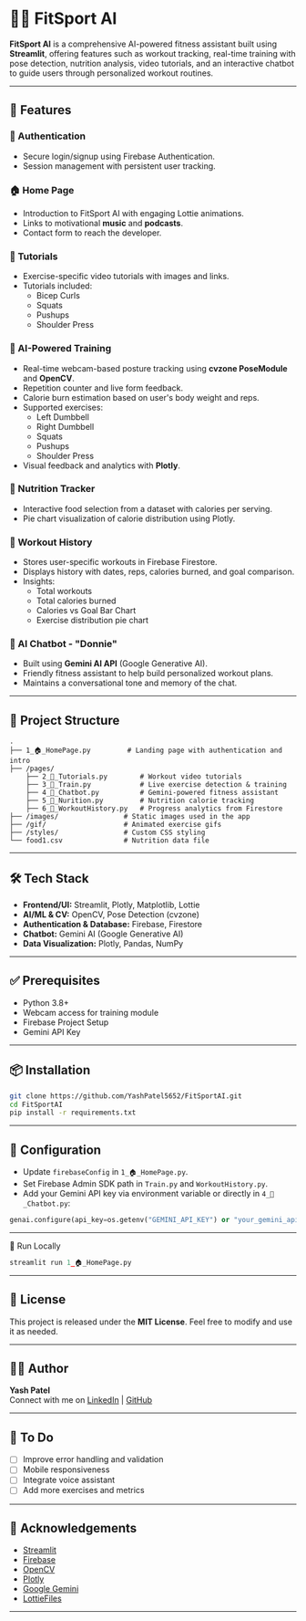 # 🏋️‍♂️ FitSport AI

**FitSport AI** is a comprehensive AI-powered fitness assistant built using **Streamlit**, offering features such as workout tracking, real-time training with pose detection, nutrition analysis, video tutorials, and an interactive chatbot to guide users through personalized workout routines.

---
## 🚀 Features

### 🔐 Authentication
- Secure login/signup using Firebase Authentication.
- Session management with persistent user tracking.

### 🏠 Home Page
- Introduction to FitSport AI with engaging Lottie animations.
- Links to motivational **music** and **podcasts**.
- Contact form to reach the developer.

### 📘 Tutorials
- Exercise-specific video tutorials with images and links.
- Tutorials included:
  - Bicep Curls
  - Squats
  - Pushups
  - Shoulder Press

### 🏃 AI-Powered Training
- Real-time webcam-based posture tracking using **cvzone PoseModule** and **OpenCV**.
- Repetition counter and live form feedback.
- Calorie burn estimation based on user's body weight and reps.
- Supported exercises:
  - Left Dumbbell
  - Right Dumbbell
  - Squats
  - Pushups
  - Shoulder Press
- Visual feedback and analytics with **Plotly**.

### 🍎 Nutrition Tracker
- Interactive food selection from a dataset with calories per serving.
- Pie chart visualization of calorie distribution using Plotly.

### 👟 Workout History
- Stores user-specific workouts in Firebase Firestore.
- Displays history with dates, reps, calories burned, and goal comparison.
- Insights:
  - Total workouts
  - Total calories burned
  - Calories vs Goal Bar Chart
  - Exercise distribution pie chart

### 🤖 AI Chatbot - "Donnie"
- Built using **Gemini AI API** (Google Generative AI).
- Friendly fitness assistant to help build personalized workout plans.
- Maintains a conversational tone and memory of the chat.
---
## 📂 Project Structure

```plaintext
.
├── 1_🏠_HomePage.py         # Landing page with authentication and intro
├── /pages/
    ├── 2_📘_Tutorials.py        # Workout video tutorials
    ├── 3_🏃_Train.py            # Live exercise detection & training
    ├── 4_🤖_Chatbot.py          # Gemini-powered fitness assistant
    ├── 5_🍎_Nurition.py         # Nutrition calorie tracking
    ├── 6_👟_WorkoutHistory.py   # Progress analytics from Firestore
├── /images/                # Static images used in the app
├── /gif/                   # Animated exercise gifs
├── /styles/                # Custom CSS styling
└── food1.csv               # Nutrition data file

```
---

## 🛠️ Tech Stack

- **Frontend/UI:** Streamlit, Plotly, Matplotlib, Lottie  
- **AI/ML & CV:** OpenCV, Pose Detection (cvzone)  
- **Authentication & Database:** Firebase, Firestore  
- **Chatbot:** Gemini AI (Google Generative AI)  
- **Data Visualization:** Plotly, Pandas, NumPy  

---

## ✅ Prerequisites

- Python 3.8+
- Webcam access for training module
- Firebase Project Setup
- Gemini API Key

---

## 📦 Installation

```bash
git clone https://github.com/YashPatel5652/FitSportAI.git
cd FitSportAI
pip install -r requirements.txt
```
---

## 🔑 Configuration

- Update `firebaseConfig` in `1_🏠_HomePage.py`.
- Set Firebase Admin SDK path in `Train.py` and `WorkoutHistory.py`.
- Add your Gemini API key via environment variable or directly in `4_🤖_Chatbot.py`:
```python
genai.configure(api_key=os.getenv("GEMINI_API_KEY") or "your_gemini_api_key")
```
---

🧪 Run Locally
```python
streamlit run 1_🏠_HomePage.py
```
---

## 📃 License

This project is released under the **MIT License**. Feel free to modify and use it as needed.

---

## 🙋‍♂️ Author

**Yash Patel**  
Connect with me on [LinkedIn](https://www.linkedin.com/in/yash-patel-bb2984303/) | [GitHub](https://github.com/YashPatel5652)

---

## 📌 To Do

- [ ] Improve error handling and validation  
- [ ] Mobile responsiveness  
- [ ] Integrate voice assistant  
- [ ] Add more exercises and metrics  

---

## 🙌 Acknowledgements

- [Streamlit](https://streamlit.io/)
- [Firebase](https://firebase.google.com/)
- [OpenCV](https://opencv.org/)
- [Plotly](https://plotly.com/)
- [Google Gemini](https://deepmind.google/technologies/gemini/)
- [LottieFiles](https://lottiefiles.com/)
  
---
